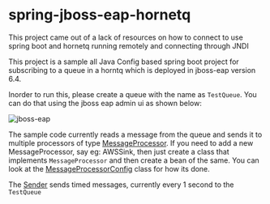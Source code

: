 # spring-jboss-eap-hornetq

This project came out of a lack of resources on how to connect to use spring boot and hornetq running remotely and
connecting through JNDI

This project is a sample all Java Config based spring boot project for subscribing to a queue in a horntq which
is deployed in jboss-eap version 6.4.

Inorder to run this, please create a queue with the name as `TestQueue`. You can do that using the jboss eap admin ui as shown below:

![jboss-eap](https://cloud.githubusercontent.com/assets/2038273/15016523/6ca06f96-11c6-11e6-83bd-13967da7f925.png)

The sample code currently reads a message from the queue and sends it to multiple processors of type [MessageProcessor](https://github.com/anoop2811/spring-jboss-eap-hornetq/blob/master/src/main/java/com/sample/processors/MessageProcessor.java).
If you need to add a new MessageProcessor, say eg: AWSSink, then just create a class that implements `MessageProcessor` and then create a bean of the same. You can look at the [MessageProcessorConfig](https://github.com/anoop2811/spring-jboss-eap-hornetq/blob/master/src/main/java/com/sample/config/MessageProcessorConfig.java) class for how its done.

The [Sender](https://github.com/anoop2811/spring-jboss-eap-hornetq/blob/master/src/main/java/com/sample/sender/Sender.java) sends timed messages, currently every 1 second to the `TestQueue`

